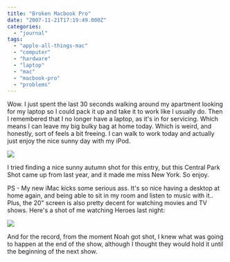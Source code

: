```yaml
---
title: "Broken Macbook Pro"
date: "2007-11-21T17:19:49.000Z"
categories: 
  - "journal"
tags: 
  - "apple-all-things-mac"
  - "computer"
  - "hardware"
  - "laptop"
  - "mac"
  - "macbook-pro"
  - "problems"
---
```


Wow. I just spent the last 30 seconds walking around my apartment looking for my laptop so I could pack it up and take it to work like I usually do. Then I remembered that I no longer have a laptop, as it's in for servicing. Which means I can leave my big bulky bag at home today. Which is weird, and honestly, sort of feels a bit freeing. I can walk to work today and actually just enjoy the nice sunny day with my iPod.

[![](http://farm1.static.flickr.com/77/197856339_4a04bb8d98.jpg?v=0)](http://flickr.com/photos/duanestorey/197856339/)

I tried finding a nice sunny autumn shot for this entry, but this Central Park Shot came up from last year, and it made me miss New York. So enjoy.

PS - My new iMac kicks some serious ass. It's so nice having a desktop at home again, and being able to sit in my room and listen to music with it.. Plus, the 20" screen is also pretty decent for watching movies and TV shows. Here's a shot of me watching Heroes last night:

[![](http://farm3.static.flickr.com/2114/2051187129_3da977ebeb.jpg?v=0)](http://flickr.com/photos/duanestorey/2051187129/)

And for the record, from the moment Noah got shot, I knew what was going to happen at the end of the show, although I thought they would hold it until the beginning of the next show.
